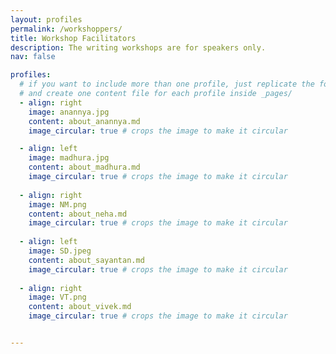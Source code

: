```yaml
---
layout: profiles
permalink: /workshoppers/
title: Workshop Facilitators
description: The writing workshops are for speakers only.
nav: false

profiles:
  # if you want to include more than one profile, just replicate the following block
  # and create one content file for each profile inside _pages/
  - align: right
    image: anannya.jpg
    content: about_anannya.md
    image_circular: true # crops the image to make it circular

  - align: left
    image: madhura.jpg
    content: about_madhura.md
    image_circular: true # crops the image to make it circular
    
  - align: right
    image: NM.png
    content: about_neha.md
    image_circular: true # crops the image to make it circular
    
  - align: left
    image: SD.jpeg
    content: about_sayantan.md
    image_circular: true # crops the image to make it circular
    
  - align: right
    image: VT.png
    content: about_vivek.md
    image_circular: true # crops the image to make it circular


---
```

